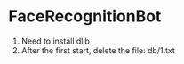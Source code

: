 # FaceRecognitionBot





1. Need to install dlib
2. After the first start, delete the file: db/1.txt
